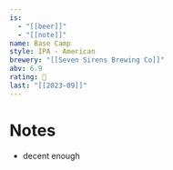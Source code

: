 ```yaml
---
is:
  - "[[beer]]"
  - "[[note]]"
name: Base Camp
style: IPA - American
brewery: "[[Seven Sirens Brewing Co]]"
abv: 6.9
rating: 🤞
last: "[[2023-09]]"
---
```

# Notes
- decent enough
